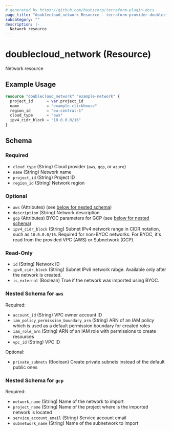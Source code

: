 ```yaml
---
# generated by https://github.com/hashicorp/terraform-plugin-docs
page_title: "doublecloud_network Resource - terraform-provider-doublecloud"
subcategory: ""
description: |-
  Network resource
---
```


# doublecloud_network (Resource)

Network resource

## Example Usage

```terraform
resource "doublecloud_network" "example-network" {
  project_id      = var.project_id
  name            = "example-clickhouse"
  region_id       = "eu-central-1"
  cloud_type      = "aws"
  ipv4_cidr_block = "10.0.0.0/16"
}
```

<!-- schema generated by tfplugindocs -->
## Schema

### Required

- `cloud_type` (String) Cloud provider (`aws`, `gcp`, or `azure`)
- `name` (String) Network name
- `project_id` (String) Project ID
- `region_id` (String) Network region

### Optional

- `aws` (Attributes) (see [below for nested schema](#nestedatt--aws))
- `description` (String) Network description
- `gcp` (Attributes) BYOC parameters for GCP (see [below for nested schema](#nestedatt--gcp))
- `ipv4_cidr_block` (String) Subnet IPv4 network range in CIDR notation, such as `10.0.0.0/16`.
    Required for non-BYOC networks.
    For BYOC, it's read from the provided VPC (AWS) or Subnetwork (GCP).

### Read-Only

- `id` (String) Network ID
- `ipv6_cidr_block` (String) Subnet IPv6 network rabge. Available only after the network is created.
- `is_external` (Boolean) True if the network was imported using BYOC.

<a id="nestedatt--aws"></a>
### Nested Schema for `aws`

Required:

- `account_id` (String) VPC owner account ID
- `iam_policy_permission_boundary_arn` (String) ARN of an IAM policy which is used as a default permission boundary for created roles
- `iam_role_arn` (String) ARN of an IAM role with permissions to create resources
- `vpc_id` (String) VPC ID

Optional:

- `private_subnets` (Boolean) Create private subnets instead of the default public ones


<a id="nestedatt--gcp"></a>
### Nested Schema for `gcp`

Required:

- `network_name` (String) Name of the network to import
- `project_name` (String) Name of the project where is the imported network is located
- `service_account_email` (String) Service account email
- `subnetwork_name` (String) Name of the subnetwork to import
